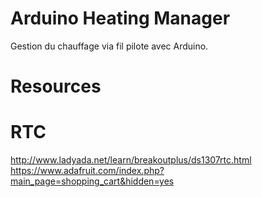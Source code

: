 Arduino Heating Manager
===

Gestion du chauffage via fil pilote avec Arduino.



Resources
====

RTC
=====
http://www.ladyada.net/learn/breakoutplus/ds1307rtc.html
https://www.adafruit.com/index.php?main_page=shopping_cart&hidden=yes